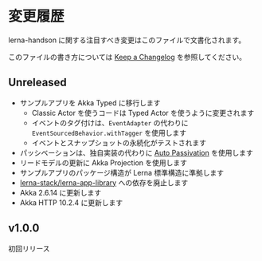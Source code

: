 # 変更履歴

lerna-handson に関する注目すべき変更はこのファイルで文書化されます。

このファイルの書き方については [Keep a Changelog](https://keepachangelog.com/ja/1.0.0/) を参照してください。

## Unreleased

- サンプルアプリを Akka Typed に移行します
  - Classic Actor を使うコードは Typed Actor を使うように変更されます
  - イベントのタグ付けは、`EventAdapter` の代わりに `EventSourcedBehavior.withTagger` を使用します
  - イベントとスナップショットの永続化がテストされます
- パッシベーションは、独自実装の代わりに [Auto Passivation](https://doc.akka.io/docs/akka/2.6.14/typed/cluster-sharding.html#automatic-passivation) を使用します
- リードモデルの更新に Akka Projection を使用します
- サンプルアプリのパッケージ構造が Lerna 標準構造に準拠します
- [lerna-stack/lerna-app-library](https://github.com/lerna-stack/lerna-app-library) への依存を廃止します
- Akka 2.6.14 に更新します
- Akka HTTP 10.2.4 に更新します


## v1.0.0
初回リリース
